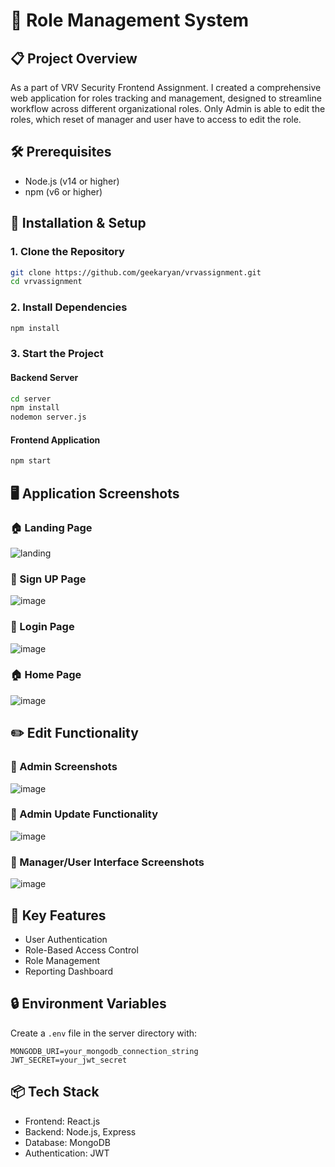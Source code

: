 # 🚀 Role Management System

## 📋 Project Overview

As a part of VRV Security Frontend Assignment. I created a comprehensive web application for roles tracking and management, designed to streamline workflow across different organizational roles.
Only Admin is able to edit the roles, which reset of manager and user have to access to edit the role.

## 🛠️ Prerequisites

- Node.js (v14 or higher)
- npm (v6 or higher)

## 🔧 Installation & Setup

### 1. Clone the Repository

```bash
git clone https://github.com/geekaryan/vrvassignment.git
cd vrvassignment
```

### 2. Install Dependencies

```bash
npm install
```

### 3. Start the Project

#### Backend Server

```bash
cd server
npm install
nodemon server.js
```

#### Frontend Application

```bash
npm start
```

## 🖥️ Application Screenshots

### 🏠 Landing Page

![landing](https://github.com/user-attachments/assets/4d0ac1ed-bcab-4887-8c0c-1ed163219af8)


### 🔐 Sign UP Page

![image](https://github.com/user-attachments/assets/22a0911c-4eab-489d-97cd-f3bd27da4e6a)

### 🔐 Login Page

![image](https://github.com/user-attachments/assets/b2561076-c756-4c06-bc79-1136b5f97a9a)

### 🏠 Home Page

![image](https://github.com/user-attachments/assets/5f97f2b1-6650-4ada-a354-676873ee777c)



## ✏️ Edit Functionality

### 👑 Admin Screenshots

![image](https://github.com/user-attachments/assets/affd18eb-a8f3-40d6-95b9-219df83ff72c)


### 👑 Admin Update Functionality

![image](https://github.com/user-attachments/assets/e71f4c82-05a9-42f9-8203-82933d148d68)



### 👥 Manager/User Interface Screenshots

![image](https://github.com/user-attachments/assets/28ba1128-de33-4e65-85c6-f1ab3dd4fc39)


## 🌟 Key Features

- User Authentication
- Role-Based Access Control
- Role Management
- Reporting Dashboard

## 🔒 Environment Variables

Create a `.env` file in the server directory with:

```
MONGODB_URI=your_mongodb_connection_string
JWT_SECRET=your_jwt_secret
```

## 📦 Tech Stack

- Frontend: React.js
- Backend: Node.js, Express
- Database: MongoDB
- Authentication: JWT
